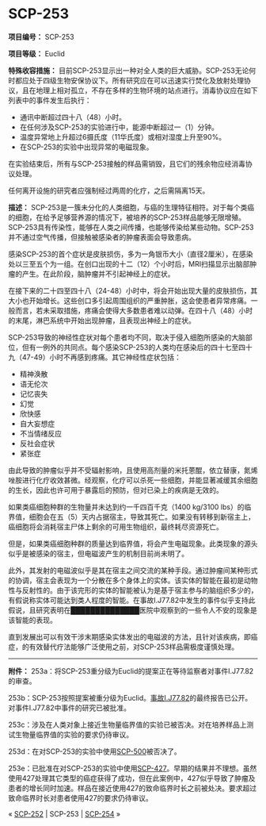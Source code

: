 # SCP-253
                        


**项目编号：** SCP-253

**项目等级：** Euclid

**特殊收容措施：** 目前SCP-253显示出一种对全人类的巨大威胁。SCP-253无论何时都应处于四级生物安保协议下。所有研究应在可以迅速实行焚化及放射处理协议，且在地理上相对孤立，不存在多样的生物环境的站点进行。消毒协议应在如下列表中的事件发生后执行：

- 通讯中断超过四十八（48）小时。
- 在任何涉及SCP-253的实验进行中，能源中断超过一（1）分钟。
- 温度异常地上升超过6摄氏度（11华氏度）或相对湿度上升至90%。
- 在SCP-253的实验中出现异常的电磁现象。

在实验结束后，所有与SCP-253接触的样品需销毁，且它们的残余物应经消毒协议处理。

任何离开设施的研究者应强制经过两周的化疗，之后需隔离15天。

**描述：** SCP-253是一簇未分化的人类细胞，与癌的生理特征相符。对于每个类癌的细胞，在给予足够营养源的情况下，被培养的SCP-253样品能够无限增殖。SCP-253具有传染性，能够在人类之间传播，也能够传染给某些动物。SCP-253并不通过空气传播，但接触被感染者的肿瘤表面会导致患病。

感染SCP-253的首个症状是皮肤损伤，多为一角银币大小（直径2厘米），在感染处以三至五个为一组。在创口出现的十二（12）个小时后，MRI扫描显示出脑部肿瘤的产生。在此阶段，脑肿瘤并不引起神经上的症状。

在接下来的二十四至四十八（24-48）小时中，将会开始出现大量的皮肤损伤，其大小也开始增长。这些创口多引起周围组织的严重肿胀，这会使患者异常疼痛。一般而言，若未采取措施，疼痛会使得大多数患者难以动弹。在四十八（48）小时的末尾，淋巴系统中开始出现肿瘤，且表现出神经上的症状。

SCP-253导致的神经性症状对每个患者均不同，取决于侵入细胞所感染的大脑部位，但有一例外的共同点。每个感染SCP-253的人类均在感染后的四十七至四十九（47-49）小时不再感到疼痛。其它神经性症状包括：

- 精神涣散
- 语无伦次
- 记忆丧失
- 幻觉
- 欣快感
- 自大妄想症
- 不当情绪反应
- 反社会症状
- 紧张症

由此导致的肿瘤似乎并不受辐射影响，且使用高剂量的米托蒽醌，依立替康，氮烯唑胺进行化疗收效甚微。经观察，化疗可以杀死一些细胞，并能显著减缓其余细胞的生长，因此也许可用于暴露后的预防，但对已染上的疾病是无效的。

如果类癌细胞种群的生物量并未达到约一千四百千克（1400 kg/3100 lbs）的临界值，细胞会在五（5）天内占据宿主，导致其死亡。如果没有转移到新宿主上，癌细胞将会消耗宿主尸体上剩余的可用生物组织，最终耗尽资源死亡。

但是，如果类癌细胞种群的质量达到临界值，将会产生电磁现象。此类现象的源头似乎是被感染的宿主，但电磁波产生的机制目前尚未明了。

此外，其发射的电磁波似乎是其在宿主之间交流的某种手段。通过肿瘤间某种形式的协调，宿主会表现为一个分散在多个身体上的实体。该实体的智能在最初是动物性与反射性的。由于该完形的实体的智能被认为是基于宿主参与的脑组织多少的，有假说称实体可能达到类人程度的智能。在事故I.J77.82中发生的事件似乎支持此假说，且研究表明在██████████████医院中观察到的一些令人不安的现象是该智能的表现。

直到发展出可以有效干涉末期感染实体发出的电磁波的方法，且针对该疾病，即癌症，的有效替代疗法能够广泛使用之前，对SCP-253样品需极度谨慎处理。


---

**附件：** 
253a：将SCP-253重分级为Euclid的提案正在等待监察者对事件I.J77.82的审查。

253b：SCP-253按照提案被重分级为Euclid。[事故I.J77.82](/incident-i-j77-82)的最终报告已公开。对事件I.J77.82中事件的研究已被批准。

253c：涉及在人类对象上接近生物量临界值的实验已被否决。对在培养样品上测试生物量临界值的实验的要求仍待审议。

253d：在对SCP-253的实验中使用[SCP-500](/scp-500)被否决了。

253e：已批准在对SCP-253的实验中使用[SCP-427](/scp-427)。早期的结果并不理想。虽然使用427处理其它类型的癌症获得了成功，但在此案例中，427似乎导致了肿瘤及患者的增长同时加速。样品在接近使用427的致命临界时长之前被处决。要求超过致命临界时长对患者使用427的要求仍待审议。



« [SCP-252](/scp-252) | SCP-253 | [SCP-254](/scp-254) »





                    